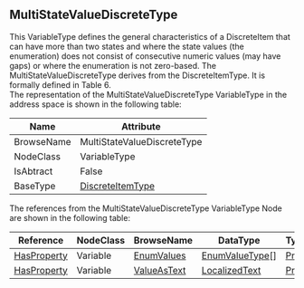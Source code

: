 <!-- objecttype -->
## MultiStateValueDiscreteType
This VariableType defines the general characteristics of a DiscreteItem that can have more than two states and where the state values (the enumeration) does not consist of consecutive numeric values (may have gaps) or where the enumeration is not zero-based. The MultiStateValueDiscreteType derives from the DiscreteItemType. It is formally defined in Table 6.  
The representation of the MultiStateValueDiscreteType VariableType in the address space is shown in the following table:  

|Name|Attribute|
|---|---|
|BrowseName|MultiStateValueDiscreteType|
|NodeClass|VariableType|
|IsAbtract|False|
|BaseType|[DiscreteItemType](../../../Part8/VariableTypes/DiscreteItemType/readme.md)|

The references from the MultiStateValueDiscreteType VariableType Node are shown in the following table:  

|Reference|NodeClass|BrowseName|DataType|TypeDefinition|ModellingRule|
|---|---|---|---|---|---|
|[HasProperty](../../../Part3/ReferenceTypes/HasProperty/readme.md)|Variable|[EnumValues](#EnumValues)|[EnumValueType](../../../Part3/DataTypes/EnumValueType/readme.md)[]|[PropertyType](../../Part5/VariableTypes/PropertyType/readme.md)|[Mandatory](../../Objects/Mandatory/readme.md)|
|[HasProperty](../../../Part3/ReferenceTypes/HasProperty/readme.md)|Variable|[ValueAsText](#ValueAsText)|[LocalizedText](../../../Part3/DataTypes/LocalizedText/readme.md)|[PropertyType](../../Part5/VariableTypes/PropertyType/readme.md)|[Mandatory](../../Objects/Mandatory/readme.md)|


